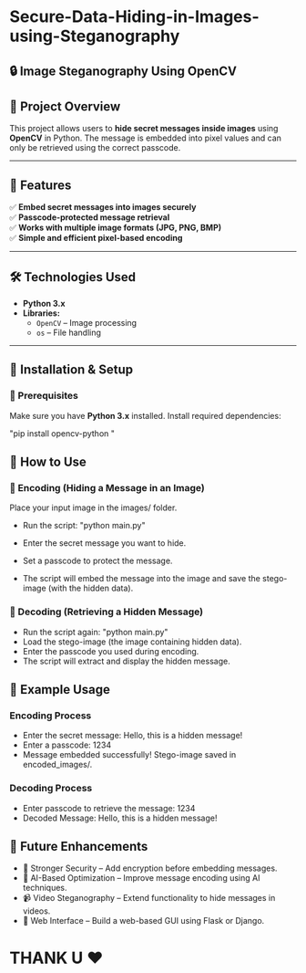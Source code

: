 # Secure-Data-Hiding-in-Images-using-Steganography
## 🔒 Image Steganography Using OpenCV

## 📌 Project Overview  
This project allows users to **hide secret messages inside images** using **OpenCV** in Python. The message is embedded into pixel values and can only be retrieved using the correct passcode.

---

## 🚀 Features  
✅ **Embed secret messages into images securely**  
✅ **Passcode-protected message retrieval**  
✅ **Works with multiple image formats (JPG, PNG, BMP)**  
✅ **Simple and efficient pixel-based encoding**  

---

## 🛠️ Technologies Used  
- **Python 3.x**  
- **Libraries:**  
  - `OpenCV` – Image processing  
  - `os` – File handling  

---

## 📌 Installation & Setup  

### 🔹 Prerequisites  
Make sure you have **Python 3.x** installed. Install required dependencies:  

"pip install opencv-python "

## 📌 How to Use

### 🔹 Encoding (Hiding a Message in an Image)
Place your input image in the images/ folder.

* Run the script:
"python main.py" <br>

* Enter the secret message you want to hide.<br>

* Set a passcode to protect the message.<br>

* The script will embed the message into the image and save the stego-image (with the hidden data).

### 🔹 Decoding (Retrieving a Hidden Message)
* Run the script again:
"python main.py"
* Load the stego-image (the image containing hidden data).
* Enter the passcode you used during encoding.
* The script will extract and display the hidden message.

## 📎 Example Usage

### Encoding Process
* Enter the secret message: Hello, this is a hidden message!
* Enter a passcode: 1234
* Message embedded successfully! Stego-image saved in encoded_images/.

  
### Decoding Process
* Enter passcode to retrieve the message: 1234
* Decoded Message: Hello, this is a hidden message!


## 📌 Future Enhancements

* 🔐 Stronger Security – Add encryption before embedding messages.
* 🧠 AI-Based Optimization – Improve message encoding using AI techniques.
* 📹 Video Steganography – Extend functionality to hide messages in videos.
* 📂 Web Interface – Build a web-based GUI using Flask or Django.

# THANK U ❤️
